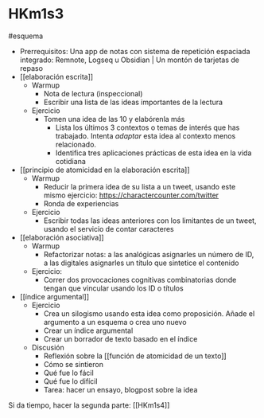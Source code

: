 # HKm1s3
#esquema 

- Prerrequisitos: Una app de notas con sistema de repetición espaciada integrado: Remnote, Logseq u Obsidian | Un montón de tarjetas de repaso
- [[elaboración escrita]]
    - Warmup
        - Nota de lectura (inspeccional)
        - Escribir una lista de las ideas importantes de la lectura
    - Ejercicio
        - Tomen una idea de las 10 y elabórenla más
            - Lista los últimos 3 contextos o temas de interés que has trabajado. Intenta *adaptar* esta idea al contexto menos relacionado.
            - Identifica tres aplicaciones prácticas de esta idea en la vida cotidiana
- [[principio de atomicidad en la elaboración escrita]]
    - Warmup
        - Reducir la primera idea de su lista a un tweet, usando este mismo ejercicio: https://charactercounter.com/twitter
        - Ronda de experiencias
  - Ejercicio
      - Escribir todas las ideas anteriores con los limitantes de un tweet, usando el servicio de contar caracteres
- [[elaboración asociativa]]
    - Warmup
        - Refactorizar notas: a las analógicas asignarles un número de ID, a las digitales asignarles un título que sintetice el contenido
    - Ejercicio:
        - Correr dos provocaciones cognitivas combinatorias donde tengan que vincular usando los ID o títulos
- [[índice argumental]]
    - Ejercicio
        - Crea un silogismo usando esta idea como proposición. Añade el argumento a un esquema o crea uno nuevo
        - Crear un índice argumental
        - Crear un borrador de texto basado en el índice
    - Discusión
        - Reflexión sobre la [[función de atomicidad de un texto]]
        - Cómo se sintieron
        - Qué fue lo fácil
        - Qué fue lo difícil
        - Tarea: hacer un ensayo, blogpost sobre la idea

Si da tiempo, hacer la segunda parte: [[HKm1s4]]
